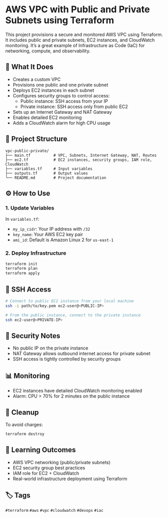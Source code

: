 # AWS VPC with Public and Private Subnets using Terraform

This project provisions a secure and monitored AWS VPC using Terraform. It includes public and private subnets, EC2 instances, and CloudWatch monitoring. It’s a great example of Infrastructure as Code (IaC) for networking, compute, and observability.

## 🚀 What It Does

- Creates a custom VPC  
- Provisions one public and one private subnet  
- Deploys EC2 instances in each subnet  
- Configures security groups to control access:  
  - Public instance: SSH access from your IP  
  - Private instance: SSH access only from public EC2  
- Sets up an Internet Gateway and NAT Gateway  
- Enables detailed EC2 monitoring  
- Adds a CloudWatch alarm for high CPU usage  

## 📁 Project Structure

```
vpc-public-private/
├── main.tf          # VPC, Subnets, Internet Gateway, NAT, Routes
├── ec2.tf           # EC2 instances, security groups, IAM role, CloudWatch
├── variables.tf     # Input variables
├── outputs.tf       # Output values
└── README.md        # Project documentation
```

## ⚙️ How to Use

### 1. Update Variables

In `variables.tf`:
- `my_ip_cidr`: Your IP address with `/32`
- `key_name`: Your AWS EC2 key pair
- `ami_id`: Default is Amazon Linux 2 for `us-east-1`

### 2. Deploy Infrastructure

```bash
terraform init
terraform plan
terraform apply
```

## 🔐 SSH Access

```bash
# Connect to public EC2 instance from your local machine
ssh -i path/to/key.pem ec2-user@<PUBLIC-IP>

# From the public instance, connect to the private instance
ssh ec2-user@<PRIVATE-IP>
```

## 🔐 Security Notes

- No public IP on the private instance  
- NAT Gateway allows outbound internet access for private subnet  
- SSH access is tightly controlled by security groups  

## 📊 Monitoring

- EC2 instances have detailed CloudWatch monitoring enabled  
- Alarm: CPU > 70% for 2 minutes on the public instance  

## 🧹 Cleanup

To avoid charges:

```bash
terraform destroy
```

## 🧠 Learning Outcomes

- AWS VPC networking (public/private subnets)  
- EC2 security group best practices  
- IAM role for EC2 + CloudWatch  
- Real-world infrastructure deployment using Terraform  

## 🏷️ Tags

`#terraform` `#aws` `#vpc` `#cloudwatch` `#devops` `#iac`

